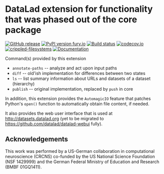 # DataLad extension for functionality that was phased out of the core package

[![GitHub release](https://img.shields.io/github/release/datalad/datalad-deprecated.svg)](https://GitHub.com/datalad/datalad-deprecated/releases/) [![PyPI version fury.io](https://badge.fury.io/py/datalad-deprecated.svg)](https://pypi.python.org/pypi/datalad-deprecated/) [![Build status](https://ci.appveyor.com/api/projects/status/ulbsyym6ih102gm2/branch/master?svg=true)](https://ci.appveyor.com/project/mih/datalad-deprecated/branch/master) [![codecov.io](https://codecov.io/github/datalad/datalad-deprecated/coverage.svg?branch=master)](https://codecov.io/github/datalad/datalad-deprecated?branch=master) [![crippled-filesystems](https://github.com/datalad/datalad-deprecated/workflows/crippled-filesystems/badge.svg)](https://github.com/datalad/datalad-deprecated/actions?query=workflow%3Acrippled-filesystems) [![Documentation](https://readthedocs.org/projects/datalad-deprecated/badge/?version=latest)](http://docs.datalad.org/projects/deprecated/en/latest/?badge=latest)

Command(s) provided by this extension

- `annotate-paths` -- analyze and act upon input paths
- `diff` -- old'ish implementation for differences between two states 
- `ls` -- list summary information about URLs and datasets
   of a dataset (hierarchy)
- `publish` -- original implementation, replaced by `push` in core


In addition, this extension provides the `AutomagicIO` feature that patches Python's
`open()` function to automatically obtain file content, if needed.

It also provides the web user interface that is used at http://datasets.datalad.org
(yet to be migrated to https://github.com/datalad/datalad-webui fully).


## Acknowledgements

This work was performed by a US-German collaboration in computational
neuroscience (CRCNS) co-funded by the US National Science Foundation (NSF
1429999) and the German Federal Ministry of Education and Research (BMBF
01GQ1411).
